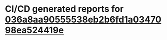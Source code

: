 # CI/CD generated reports for [036a8aa90555538eb2b6fd1a0347098ea524419e](https://github.com/hydephp/develop/commit/036a8aa90555538eb2b6fd1a0347098ea524419e)
